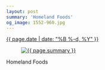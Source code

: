 ```yaml
---
layout: post
summary: 'Homeland Foods'
og_image: 1552-960.jpg
---
```


<p>
 <time>
  <a href="/1552">
   {{ page.date | date: "%B %-d, %Y" }}
  </a>
 </time>
 <a href="/1552">
  <figure data-taken="12/20/2021">
   <img alt="{{ page.summary }}" sizes="(min-width: 700px) 50vw, calc(100vw - 2rem)" src="{{ site.assets_url }}/1552-480.jpg" srcset="{{ site.assets_url }}/1552-240.jpg 240w, {{ site.assets_url }}/1552-480.jpg 480w, {{ site.assets_url }}/1552-720.jpg 720w, {{ site.assets_url }}/1552-960.jpg 960w"/>
  </figure>
 </a>
 <span>
  Homeland Foods
 </span>
</p>
